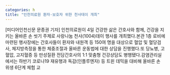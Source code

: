 ```yaml
---
categories: h
title: "인천의료원 환자·보호자 위한 천사데이 개최"
---
```

[미디어인천신문 문종권 기자] 인천의료원이 4일 건강한 삶은 간호사와 함께, 건강을 지키는 올바른 손 씻기 주제로 사랑나눔 천사(1004)데이 행사를 개최했다.본관 1층 로비에 마련된 행사장에는 간호사들이 환자와 내원객 등 150여 명을 대상으로 혈압 및 혈당검사, 체지방측정을 통한 체중조절과 올바른 운동법에 대한 상담을 진행했다.또 당뇨병, 고혈압, 고지혈증 등 만성질환 전담간호사의 1:1 맞춤형 건강상담도 병행됐다.감염관리실에서는 하반기 코로나19 재유행과 독감(인플루엔자) 등 트윈 데믹을 대비해 올바른 손 위생 6단계 체험 교